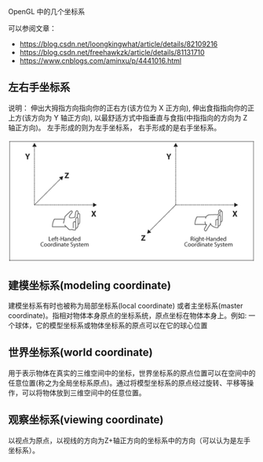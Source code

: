 OpenGL 中的几个坐标系

可以参阅文章：
+ https://blog.csdn.net/loongkingwhat/article/details/82109216
+ https://blog.csdn.net/freehawkzk/article/details/81131710
+ https://www.cnblogs.com/aminxu/p/4441016.html


## 左右手坐标系

说明： 伸出大拇指方向指向你的正右方(该方位为 X 正方向), 伸出食指指向你的正上方(该方向为 Y 轴正方向), 以最舒适方式中指垂直与食指(中指指向的方向为 Z 轴正方向)。 左手形成的则为左手坐标系， 右手形成的是右手坐标系。

![](pics/opengles-001.png)


## 建模坐标系(modeling coordinate)

建模坐标系有时也被称为局部坐标系(local coordinate) 或者主坐标系(master coordinate)。指相对物体本身原点的坐标系统，原点坐标在物体本身上。例如: 一个球体，它的模型坐标系或物体坐标系的原点可以在它的球心位置


## 世界坐标系(world coordinate)

用于表示物体在真实的三维空间中的坐标，世界坐标系的原点位置可以在空间中的任意位置(称之为全局坐标系原点)。通过将模型坐标系的原点经过旋转、平移等操作，可以将物体放到三维空间中的任意位置。


## 观察坐标系(viewing coordinate)

以视点为原点，以视线的方向为Z+轴正方向的坐标系中的方向（可以认为是左手坐标系）。
